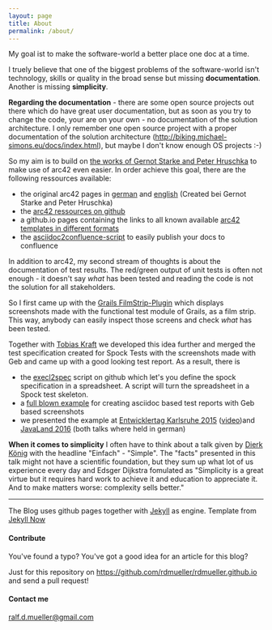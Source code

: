 ```yaml
---
layout: page
title: About
permalink: /about/
---
```


My goal ist to make the software-world a better place one doc at a time.

I truely believe that one of the biggest problems of the software-world isn't technology, skills or quality in the broad sense but missing **documentation**. Another is missing **simplicity**.

**Regarding the documentation** - there are some open source projects out there which do have great user documentation, but as soon as you try to change the code, your are on your own - no documentation of the solution architecture. I only remember one open source project with a proper documentation of the solution architecture (http://biking.michael-simons.eu/docs/index.html), but maybe I don't know enough OS projects :-)

So my aim is to build on [the works of Gernot Starke and Peter Hruschka](http://arc42.de) to make use of arc42 even easier. In order achieve this goal, there are the following ressources available:

- the original arc42 pages in [german](http://arc42.de) and [english](http://arg42.org) (Created bei Gernot Starke and Peter Hruschka)
- the [arc42 ressources on github](https://github.com/arc42)
- a github.io pages containing the links to all known available [arc42 templates in different formats](http://arc42.github.io/)
- the [asciidoc2confluence-script](https://github.com/rdmueller/asciidoc2confluence) to easily publish your docs to confluence

In addition to arc42, my second stream of thoughts is about the documentation of test results. The red/green output of unit tests is often not enough - it doesn't say _what_ has been tested and reading the code is not the solution for all stakeholders.

So I first came up with the [Grails FilmStrip-Plugin](https://github.com/rdmueller/grails-filmStrip) which displays screenshots made with the functional test module of Grails, as a film strip. This way, anybody can easily inspect those screens and check _what_ has been tested.

Together with [Tobias Kraft](https://twitter.com/tokraft) we developed this idea further and merged the test specification created for Spock Tests with the screenshots made with Geb and came up with a good looking test report. As a result, there is

- the [execl2spec](https://github.com/rdmueller/Excel2Spec) script on github which let's you define the spock specification in a spreadsheet. A script will turn the spreadsheet in a Spock test skeleton.
- a [full blown example](https://github.com/rdmueller/etka15) for creating asciidoc based test reports with Geb based screenshots
- we presented the example at [Entwicklertag Karlsruhe 2015](https://entwicklertag.de/karlsruhe/2015/spock-und-geb-bersichtlich-und-nachvollziehbar-testen-f-r-alle) ([video](https://www.youtube.com/watch?v=L75DdPon5Gk))and [JavaLand 2016](https://www.javaland.eu/de/archiv-2016/) (both talks where held in german)

**When it comes to simplicity** I often have to think about a talk given by [Dierk König](https://twitter.com/mittie) with the headline "Einfach" - "Simple". The "facts" presented in this talk might not have a scientific foundation, but they sum up what lot of us experience every day and Edsger Dijkstra fomulated as "Simplicity is a great virtue but it requires hard work to achieve it and education to appreciate it. And to make matters worse: complexity sells better."

---


The Blog uses github pages together with [Jekyll](https://github.com/jekyll/jekyll) as engine. Template from [Jekyll Now](http://www.jekyllnow.com/)

#### Contribute

You've found a typo? You've got a good idea for an article for this blog?

Just for this repository on https://github.com/rdmueller/rdmueller.github.io and send a pull request!

#### Contact me

[ralf.d.mueller@gmail.com](mailto:ralf.d.mueller@gmail.com)
